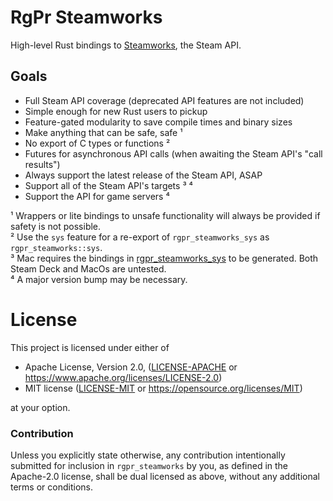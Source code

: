 # RgPr Steamworks

High-level Rust bindings to [Steamworks](https://partner.steamgames.com/), the Steam API.

## Goals

- Full Steam API coverage (deprecated API features are not included)
- Simple enough for new Rust users to pickup
- Feature-gated modularity to save compile times and binary sizes
- Make anything that can be safe, safe ¹
- No export of C types or functions ²
- Futures for asynchronous API calls (when awaiting the Steam API's "call results")
- Always support the latest release of the Steam API, ASAP
- Support all of the Steam API's targets ³ ⁴
- Support the API for game servers ⁴

¹ Wrappers or lite bindings to unsafe functionality will always be provided if safety is not possible.  
² Use the `sys` feature for a re-export of `rgpr_steamworks_sys` as `rgpr_steamworks::sys`.  
³ Mac requires the bindings in [rgpr_steamworks_sys](rgpr_steamworks_sys) to be generated. Both Steam Deck and MacOs are untested.  
⁴ A major version bump may be necessary.  


# License

This project is licensed under either of

- Apache License, Version 2.0, ([LICENSE-APACHE](LICENSE-APACHE) or  https://www.apache.org/licenses/LICENSE-2.0)
- MIT license ([LICENSE-MIT](LICENSE-MIT) or https://opensource.org/licenses/MIT)

at your option.

### Contribution

Unless you explicitly state otherwise, any contribution intentionally submitted
for inclusion in `rgpr_steamworks` by you, as defined in the Apache-2.0 license, shall be
dual licensed as above, without any additional terms or conditions.
